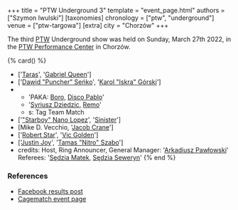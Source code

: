 +++
title = "PTW Underground 3"
template = "event_page.html"
authors = ["Szymon Iwulski"]
[taxonomies]
chronology = ["ptw", "underground"]
venue = ["ptw-targowa"]
[extra]
city = "Chorzów"
+++

The third [PTW](@/o/ptw.md) Underground show was held on Sunday, March 27th 2022, in the [PTW Performance Center](@/v/ptw-targowa.md) in Chorzów.

{% card() %}
- ['[Taras](@/w/taras.md)', '[Gabriel Queen](@/w/gabriel-queen.md)']
- ['[Dawid "Puncher" Seńko](@/w/puncher.md)', '[Karol "Iskra" Górski](@/w/iskra.md)']
- - 'PAKA: [Boro](@/w/boro.md), [Disco Pablo](@/w/disco-pablo.md)'
  - '[Syriusz Dziedzic](@/w/dziedzic.md), [Remo](@/w/remo.md)'
  - s: Tag Team Match
- ['["Starboy" Nano Lopez](@/w/nano-lopez.md)', '[Sinister](@/w/sinister.md)']
- [Mike D. Vecchio, '[Jacob Crane](@/w/jacob-crane.md)']
- ['[Robert Star](@/w/robert-star.md)', '[Vic Golden](@/w/vic-golden.md)']
- ['[Justin Joy](@/w/justin-joy.md)', '[Tamas "Nitro" Szabo](@/w/nitro.md)']
- credits:
    Host, Ring Announcer, General Manager: '[Arkadiusz Pawłowski](@/w/pan-pawlowski.md)'
    Referees: '[Sędzia Matek](@/w/sedzia-matek.md), [Sędzia Seweryn](@/w/sedzia-seweryn.md)'
{% end %}

### References

* [Facebook results post](https://www.facebook.com/PrimeTimeWrestlingPL/posts/pfbid02XZU16Pi5Z2vocppgdCcvGRnuzNb2Z1MPmYtnBdrHqoYdsA4RWiDWxcZTGC1DCyCyl)
* [Cagematch event page](https://www.cagematch.net/?id=1&nr=331122)
